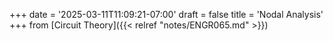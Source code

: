 +++
date = '2025-03-11T11:09:21-07:00'
draft = false
title = 'Nodal Analysis'
+++
from [Circuit Theory]({{< relref "notes/ENGR065.md" >}})

